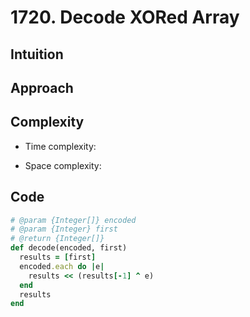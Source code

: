 # 1720. Decode XORed Array

## Intuition

## Approach
<!-- Describe your approach to solving the problem. -->

## Complexity

- Time complexity:
<!-- Add your time complexity here, e.g. $$O(n)$$ -->

- Space complexity:
<!-- Add your space complexity here, e.g. $$O(n)$$ -->

## Code

```ruby
# @param {Integer[]} encoded
# @param {Integer} first
# @return {Integer[]}
def decode(encoded, first)
  results = [first]
  encoded.each do |e|
    results << (results[-1] ^ e)
  end
  results
end
```
